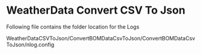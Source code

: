 # WeatherData Convert CSV To Json

Following file contains the folder location for the Logs

WeatherDataCSVToJson/ConvertBOMDataCsvToJson/ConvertBOMDataCsvToJson/nlog.config
